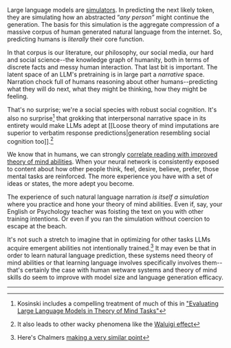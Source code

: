 Large language models are [simulators](https://generative.ink/posts/simulators/). In predicting the next likely token, they are simulating how an abstracted “_any person”_ might continue the generation. The basis for this simulation is the aggregate compression of a massive corpus of human generated natural language from the internet. So, predicting humans is _literally_ their core function.  

In that corpus is our literature, our philosophy, our social media, our hard and social science--the knowledge graph of humanity, both in terms of discrete facts and messy human interaction. That last bit is important. The latent space of an LLM's pretraining is in large part a _narrative_ space. Narration chock full of humans reasoning about other humans--predicting what they will do next, what they might be thinking, how they might be feeling.

That's no surprise; we're a social species with robust social cognition. It's also no surprise[^1] that grokking that interpersonal narrative space in its entirety would make LLMs adept at [[Loose theory of mind imputations are superior to verbatim response predictions|generation resembling social cognition too]].[^2]

We know that in humans, we can strongly [correlate reading with improved theory of mind abilities](https://journal.psych.ac.cn/xlkxjz/EN/10.3724/SP.J.1042.2022.00065). When your neural network is consistently exposed to content about how other people think, feel, desire, believe, prefer, those mental tasks are reinforced. The more experience you have with a set of ideas or states, the more adept you become.

The experience of such natural language narration *is itself a simulation* where you practice and hone your theory of mind abilities. Even if, say, your English or Psychology teacher was foisting the text on you with other training intentions. Or even if you ran the simulation without coercion to escape at the beach.

It's not such a stretch to imagine that in optimizing for other tasks LLMs acquire emergent abilities not intentionally trained.[^3] It may even be that in order to learn natural language prediction, these systems need theory of mind abilities or that learning language involves specifically involves them--that's certainly the case with human wetware systems and theory of mind skills do seem to improve with model size and language generation efficacy.

---

[^1]: Kosinski includes a compelling treatment of much of this in ["Evaluating Large Language Models in Theory of Mind Tasks"](https://arxiv.org/abs/2302.02083)
[^2]: It also leads to other wacky phenomena like the [Waluigi effect](https://www.lesswrong.com/posts/D7PumeYTDPfBTp3i7/the-waluigi-effect-mega-post#The_Waluigi_Effect)
[^3]: Here's Chalmers [making a very similar point](https://youtube.com/clip/UgkxliSZFnnZHvYf2WHM4o1DN_v4kW6LsiOU?feature=shared)